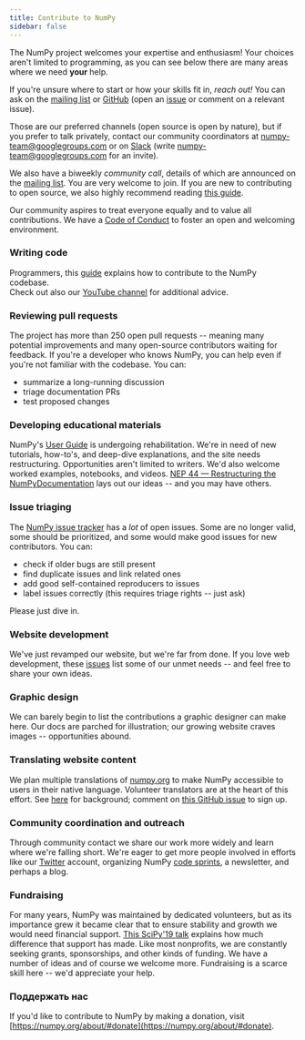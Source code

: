 ```yaml
---
title: Contribute to NumPy
sidebar: false
---
```


The NumPy project welcomes your expertise and enthusiasm! Your choices aren't limited to programming, as you can see below there are many areas where we need **your** help.

If you're unsure where to start or how your skills fit in, _reach out!_ You can ask on the [mailing list](https://mail.python.org/mailman/listinfo/numpy-discussion) or [GitHub](http://github.com/numpy/numpy) (open an [issue](https://github.com/numpy/numpy/issues) or comment on a relevant issue).

Those are our preferred channels (open source is open by nature), but if you prefer to talk privately, contact our community coordinators at <numpy-team@googlegroups.com> or on [Slack](https://numpy-team.slack.com) (write  <numpy-team@googlegroups.com> for an invite).

We also have a biweekly _community call_, details of which are announced on the [mailing list](https://mail.python.org/mailman/listinfo/numpy-discussion). You are very welcome to join. If you are new to contributing to open source, we also highly recommend reading [this guide](https://opensource.guide/how-to-contribute/).

Our community aspires to treat everyone equally and to value all contributions. We have a [Code of Conduct](/code-of-conduct) to foster an open and welcoming environment.

### Writing code

Programmers, this [guide](https://numpy.org/devdocs/dev/index.html#development-process-summary) explains how to contribute to the NumPy codebase. <br>Check out also our [YouTube channel](https://www.youtube.com/playlist?list=PLCK6zCrcN3GXBUUzDr9L4__LnXZVtaIzS) for additional advice.

### Reviewing pull requests
The project has more than 250 open pull requests -- meaning many potential improvements and many open-source contributors waiting for feedback. If you're a developer who knows NumPy, you can help even if you're not familiar with the codebase. You can:
* summarize a long-running discussion
* triage documentation PRs
* test proposed changes

### Developing educational materials

NumPy's [User Guide](https://numpy.org/devdocs) is undergoing rehabilitation. We're in need of new tutorials, how-to's, and deep-dive explanations, and the site needs restructuring. Opportunities aren't limited to writers. We'd also welcome worked examples, notebooks, and videos. [NEP 44 — Restructuring the NumPyDocumentation](https://numpy.org/neps/nep-0044-restructuring-numpy-docs.html) lays out our ideas -- and you may have others.

### Issue triaging

The [NumPy issue tracker](https://github.com/numpy/numpy/issues) has a _lot_ of open issues. Some are no longer valid, some should be prioritized, and some would make good issues for new contributors.  You can:

* check if older bugs are still present
* find duplicate issues and link related ones
* add good self-contained reproducers to issues
* label issues correctly (this requires triage rights -- just ask)

Please just dive in.

### Website development

We've just revamped our website, but we're far from done. If you love web development, these [issues](https://github.com/numpy/numpy.org/issues?q=is%3Aissue+is%3Aopen+label%3Adesign) list some of our unmet needs -- and feel free to share your own ideas.

### Graphic design

We can barely begin to list the contributions a graphic designer can make here. Our docs are parched for illustration; our growing website craves images -- opportunities abound.

### Translating website content

We plan multiple translations of [numpy.org](https://numpy.org) to make NumPy accessible to users in their native language. Volunteer translators are at the heart of this effort.  See [here](https://numpy.org/neps/nep-0028-website-redesign.html#translation-multilingual-i18n) for background; comment on [this GitHub issue](https://github.com/numpy/numpy.org/issues/55) to sign up.

### Community coordination and outreach

Through community contact we share our work more widely and learn where we're falling short. We're eager to get more people involved in efforts like our [Twitter](https://twitter.com/numpy_team) account, organizing NumPy [code sprints](https://scisprints.github.io/), a newsletter, and perhaps a blog.

### Fundraising

For many years, NumPy was maintained by dedicated volunteers, but as its importance grew it became clear that to ensure stability and growth we would need financial support. [This SciPy'19 talk](https://www.youtube.com/watch?v=dBTJD_FDVjU) explains how much difference that support has made. Like most nonprofits, we are constantly seeking grants, sponsorships, and other kinds of funding. We have a number of ideas and of course we welcome more. Fundraising is a scarce skill here -- we'd appreciate your help.

### Поддержать нас

If you'd like to contribute to NumPy by making a donation, visit [https://numpy.org/about/#donate](https://numpy.org/about/#donate).


